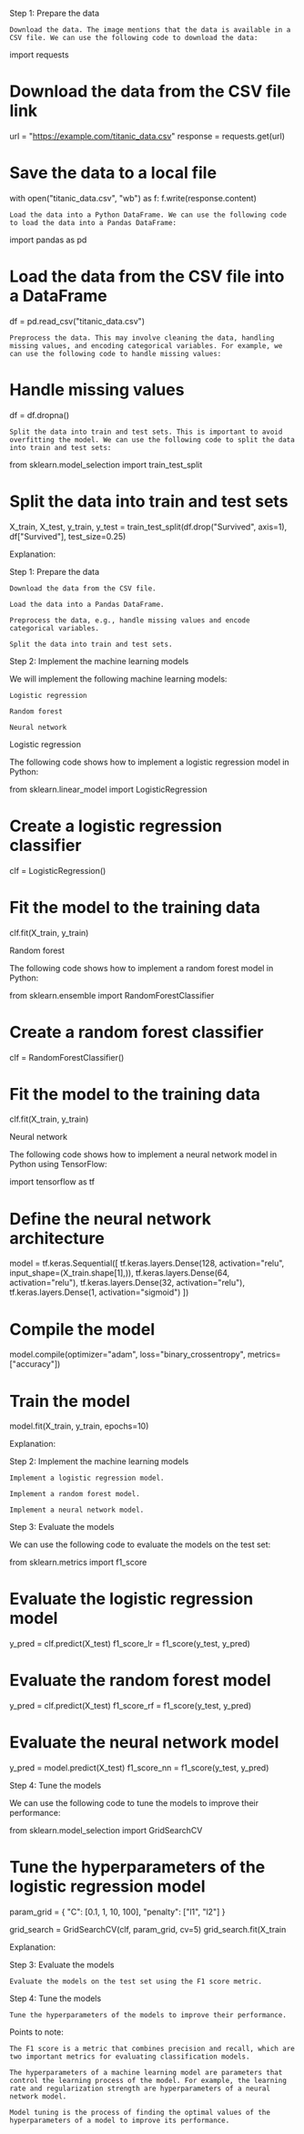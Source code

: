 Step 1: Prepare the data

    Download the data. The image mentions that the data is available in a CSV file. We can use the following code to download the data:

import requests

# Download the data from the CSV file link
url = "https://example.com/titanic_data.csv"
response = requests.get(url)

# Save the data to a local file
with open("titanic_data.csv", "wb") as f:
    f.write(response.content)

    Load the data into a Python DataFrame. We can use the following code to load the data into a Pandas DataFrame:

import pandas as pd

# Load the data from the CSV file into a DataFrame
df = pd.read_csv("titanic_data.csv")

    Preprocess the data. This may involve cleaning the data, handling missing values, and encoding categorical variables. For example, we can use the following code to handle missing values:

# Handle missing values
df = df.dropna()

    Split the data into train and test sets. This is important to avoid overfitting the model. We can use the following code to split the data into train and test sets:

from sklearn.model_selection import train_test_split

# Split the data into train and test sets
X_train, X_test, y_train, y_test = train_test_split(df.drop("Survived", axis=1), df["Survived"], test_size=0.25)


Explanation:

Step 1: Prepare the data

    Download the data from the CSV file.

    Load the data into a Pandas DataFrame.

    Preprocess the data, e.g., handle missing values and encode categorical variables.

    Split the data into train and test sets.


Step 2: Implement the machine learning models

We will implement the following machine learning models:

    Logistic regression

    Random forest

    Neural network

Logistic regression

The following code shows how to implement a logistic regression model in Python:

from sklearn.linear_model import LogisticRegression

# Create a logistic regression classifier
clf = LogisticRegression()

# Fit the model to the training data
clf.fit(X_train, y_train)

Random forest

The following code shows how to implement a random forest model in Python:

from sklearn.ensemble import RandomForestClassifier

# Create a random forest classifier
clf = RandomForestClassifier()

# Fit the model to the training data
clf.fit(X_train, y_train)

Neural network

The following code shows how to implement a neural network model in Python using TensorFlow:

import tensorflow as tf

# Define the neural network architecture
model = tf.keras.Sequential([
    tf.keras.layers.Dense(128, activation="relu", input_shape=(X_train.shape[1],)),
    tf.keras.layers.Dense(64, activation="relu"),
    tf.keras.layers.Dense(32, activation="relu"),
    tf.keras.layers.Dense(1, activation="sigmoid")
])

# Compile the model
model.compile(optimizer="adam",
              loss="binary_crossentropy",
              metrics=["accuracy"])

# Train the model
model.fit(X_train, y_train, epochs=10)


Explanation:

Step 2: Implement the machine learning models

    Implement a logistic regression model.

    Implement a random forest model.

    Implement a neural network model.


Step 3: Evaluate the models

We can use the following code to evaluate the models on the test set:

from sklearn.metrics import f1_score

# Evaluate the logistic regression model
y_pred = clf.predict(X_test)
f1_score_lr = f1_score(y_test, y_pred)

# Evaluate the random forest model
y_pred = clf.predict(X_test)
f1_score_rf = f1_score(y_test, y_pred)

# Evaluate the neural network model
y_pred = model.predict(X_test)
f1_score_nn = f1_score(y_test, y_pred)

Step 4: Tune the models

We can use the following code to tune the models to improve their performance:

from sklearn.model_selection import GridSearchCV

# Tune the hyperparameters of the logistic regression model
param_grid = {
    "C": [0.1, 1, 10, 100],
    "penalty": ["l1", "l2"]
}

grid_search = GridSearchCV(clf, param_grid, cv=5)
grid_search.fit(X_train


Explanation:

Step 3: Evaluate the models

    Evaluate the models on the test set using the F1 score metric.

Step 4: Tune the models

    Tune the hyperparameters of the models to improve their performance.

Points to note:

    The F1 score is a metric that combines precision and recall, which are two important metrics for evaluating classification models.

    The hyperparameters of a machine learning model are parameters that control the learning process of the model. For example, the learning rate and regularization strength are hyperparameters of a neural network model.

    Model tuning is the process of finding the optimal values of the hyperparameters of a model to improve its performance.



